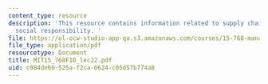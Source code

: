 ```yaml
---
content_type: resource
description: 'This resource contains information related to supply chain systems:
  social responsibility. '
file: https://ol-ocw-studio-app-qa.s3.amazonaws.com/courses/15-768-management-of-services-concepts-design-and-delivery-fall-2010/c984de60525af2ca0624c05d57b774a8_MIT15_768F10_lec22.pdf
file_type: application/pdf
resourcetype: Document
title: MIT15_768F10_lec22.pdf
uid: c984de60-525a-f2ca-0624-c05d57b774a8
---
```

